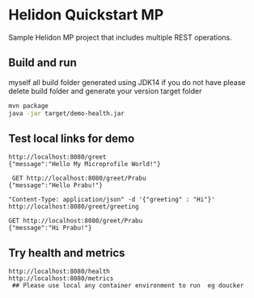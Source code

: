 # Helidon Quickstart MP

Sample Helidon MP project that includes multiple REST operations.

## Build and run

myself all build folder generated using JDK14 if you do not have please delete build folder and generate your version target folder
```bash
mvn package
java -jar target/demo-health.jar
```

## Test local links for demo

```
http://localhost:8080/greet
{"message":"Hello My Microprofile World!"}

 GET http://localhost:8080/greet/Prabu
{"message":"Hello Prabu!"}

"Content-Type: application/json" -d '{"greeting" : "Hi"}' http://localhost:8080/greet/greeting

GET http://localhost:8080/greet/Prabu
{"message":"Hi Prabu!"}
```

## Try health and metrics

```
http://localhost:8080/health
http://localhost:8080/metrics
 ## Please use local any container environment to run  eg doucker 

